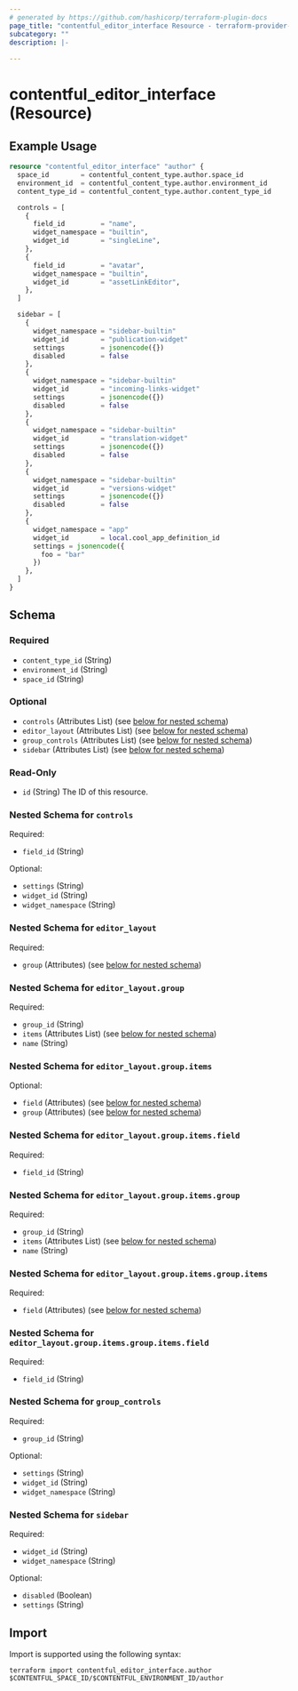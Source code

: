 ```yaml
---
# generated by https://github.com/hashicorp/terraform-plugin-docs
page_title: "contentful_editor_interface Resource - terraform-provider-contentful"
subcategory: ""
description: |-
  
---
```


# contentful_editor_interface (Resource)



## Example Usage

```terraform
resource "contentful_editor_interface" "author" {
  space_id        = contentful_content_type.author.space_id
  environment_id  = contentful_content_type.author.environment_id
  content_type_id = contentful_content_type.author.content_type_id

  controls = [
    {
      field_id         = "name",
      widget_namespace = "builtin",
      widget_id        = "singleLine",
    },
    {
      field_id         = "avatar",
      widget_namespace = "builtin",
      widget_id        = "assetLinkEditor",
    },
  ]

  sidebar = [
    {
      widget_namespace = "sidebar-builtin"
      widget_id        = "publication-widget"
      settings         = jsonencode({})
      disabled         = false
    },
    {
      widget_namespace = "sidebar-builtin"
      widget_id        = "incoming-links-widget"
      settings         = jsonencode({})
      disabled         = false
    },
    {
      widget_namespace = "sidebar-builtin"
      widget_id        = "translation-widget"
      settings         = jsonencode({})
      disabled         = false
    },
    {
      widget_namespace = "sidebar-builtin"
      widget_id        = "versions-widget"
      settings         = jsonencode({})
      disabled         = false
    },
    {
      widget_namespace = "app"
      widget_id        = local.cool_app_definition_id
      settings = jsonencode({
        foo = "bar"
      })
    },
  ]
}
```

<!-- schema generated by tfplugindocs -->
## Schema

### Required

- `content_type_id` (String)
- `environment_id` (String)
- `space_id` (String)

### Optional

- `controls` (Attributes List) (see [below for nested schema](#nestedatt--controls))
- `editor_layout` (Attributes List) (see [below for nested schema](#nestedatt--editor_layout))
- `group_controls` (Attributes List) (see [below for nested schema](#nestedatt--group_controls))
- `sidebar` (Attributes List) (see [below for nested schema](#nestedatt--sidebar))

### Read-Only

- `id` (String) The ID of this resource.

<a id="nestedatt--controls"></a>
### Nested Schema for `controls`

Required:

- `field_id` (String)

Optional:

- `settings` (String)
- `widget_id` (String)
- `widget_namespace` (String)


<a id="nestedatt--editor_layout"></a>
### Nested Schema for `editor_layout`

Required:

- `group` (Attributes) (see [below for nested schema](#nestedatt--editor_layout--group))

<a id="nestedatt--editor_layout--group"></a>
### Nested Schema for `editor_layout.group`

Required:

- `group_id` (String)
- `items` (Attributes List) (see [below for nested schema](#nestedatt--editor_layout--group--items))
- `name` (String)

<a id="nestedatt--editor_layout--group--items"></a>
### Nested Schema for `editor_layout.group.items`

Optional:

- `field` (Attributes) (see [below for nested schema](#nestedatt--editor_layout--group--items--field))
- `group` (Attributes) (see [below for nested schema](#nestedatt--editor_layout--group--items--group))

<a id="nestedatt--editor_layout--group--items--field"></a>
### Nested Schema for `editor_layout.group.items.field`

Required:

- `field_id` (String)


<a id="nestedatt--editor_layout--group--items--group"></a>
### Nested Schema for `editor_layout.group.items.group`

Required:

- `group_id` (String)
- `items` (Attributes List) (see [below for nested schema](#nestedatt--editor_layout--group--items--group--items))
- `name` (String)

<a id="nestedatt--editor_layout--group--items--group--items"></a>
### Nested Schema for `editor_layout.group.items.group.items`

Required:

- `field` (Attributes) (see [below for nested schema](#nestedatt--editor_layout--group--items--group--items--field))

<a id="nestedatt--editor_layout--group--items--group--items--field"></a>
### Nested Schema for `editor_layout.group.items.group.items.field`

Required:

- `field_id` (String)







<a id="nestedatt--group_controls"></a>
### Nested Schema for `group_controls`

Required:

- `group_id` (String)

Optional:

- `settings` (String)
- `widget_id` (String)
- `widget_namespace` (String)


<a id="nestedatt--sidebar"></a>
### Nested Schema for `sidebar`

Required:

- `widget_id` (String)
- `widget_namespace` (String)

Optional:

- `disabled` (Boolean)
- `settings` (String)

## Import

Import is supported using the following syntax:

```shell
terraform import contentful_editor_interface.author $CONTENTFUL_SPACE_ID/$CONTENTFUL_ENVIRONMENT_ID/author
```
